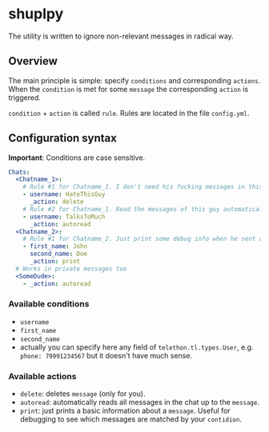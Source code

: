 # shuplpy

The utility is written to ignore non-relevant messages in radical way.

## Overview

The main principle is simple: specify `conditions` and corresponding `actions`. When the `condition` is met for some `message` the corresponding `action` is triggered.

`condition` + `action` is called `rule`. Rules are located in the file `config.yml`.

## Configuration syntax

**Important**: Conditions are case sensitive.

```yaml
Chats:
  <Chatname_1>:
    # Rule #1 for Chatname_1. I don't need his fucking messages in this chat
    - username: HateThisGuy
      _action: delete
    # Rule #2 for Chatname_1. Read the messages of this guy automatically 
    - username: TalksToMuch
      _action: autoread
  <Chatname_2>:
    # Rule #1 for Chatname_2. Just print some debug info when he sent a message
    - first_name: John
      second_name: Doe
      _action: print
  # Works in private messages too
  <SomeDude>:
    - _action: autoread
```

### Available conditions

- `username`
- `first_name`
- `second_name`
- actually you can specify here any field of `telethon.tl.types.User`, e.g. `phone: 79991234567` but it doesn't have much sense.

### Available actions
- `delete`: deletes `message` (only for you).
- `autoread`: automatically reads all messages in the chat up to the `message`.
- `print`: just prints a basic information about a `message`. Useful for debugging to see which messages are matched by your `contidion`.